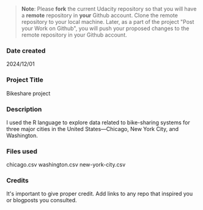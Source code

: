>**Note**: Please **fork** the current Udacity repository so that you will have a **remote** repository in **your** Github account. Clone the remote repository to your local machine. Later, as a part of the project "Post your Work on Github", you will push your proposed changes to the remote repository in your Github account.

### Date created
2024/12/01

### Project Title
Bikeshare project

### Description
I used the R language to explore data related to bike-sharing systems for three major cities in the United States—Chicago, New York City, and Washington.

### Files used
chicago.csv
washington.csv
new-york-city.csv

### Credits
It's important to give proper credit. Add links to any repo that inspired you or blogposts you consulted.

